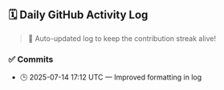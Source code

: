 ## 🗓️ Daily GitHub Activity Log

> 🤖 Auto-updated log to keep the contribution streak alive!

### ✅ Commits

- 🕒 2025-07-14 17:12 UTC — Improved formatting in log

